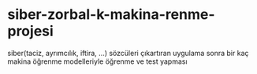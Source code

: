# siber-zorbal-k-makina-renme-projesi
siber(taciz, ayrımcılık, iftira, ...) sözcüleri çıkartıran uygulama sonra bir kaç makina öğrenme modelleriyle öğrenme ve test yapması